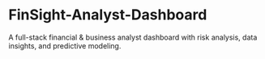 # FinSight-Analyst-Dashboard
A full-stack financial &amp; business analyst dashboard with risk analysis, data insights, and predictive modeling.
